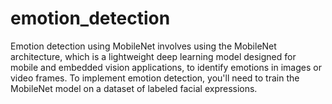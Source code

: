 # emotion_detection
Emotion detection using MobileNet involves using the MobileNet architecture, which is a lightweight deep learning model designed for mobile and embedded vision applications, to identify emotions in images or video frames. To implement emotion detection, you'll need to train the MobileNet model on a dataset of labeled facial expressions. 
